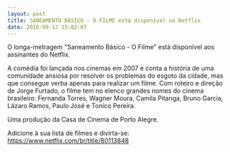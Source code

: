 ```yaml
---
layout: post
title: SANEAMENTO BÁSICO - O FILME está disponível no Netflix
date: 2016-09-12 15:02:07
---
```

O longa-metragem "Saneamento Básico - O Filme" está disponível aos assinantes do Netflix.

A comédia foi lançada nos cinemas em 2007 e conta a história de uma comunidade ansiosa por resolver os problemas do esgoto da cidade, mas que consegue verba apenas para realizar um filme. Com roteiro e direção de Jorge Furtado, o filme tem no elenco grandes nomes do cinema brasileiro: Fernanda Torres, Wagner Moura, Camila Pitanga, Bruno Garcia, Lázaro Ramos, Paulo José e Tonico Pereira.

Uma produção da Casa de Cinema de Porto Alegre.

Adicione à sua lista de filmes e divirta-se:\
<https://www.netflix.com/br/title/80113848>